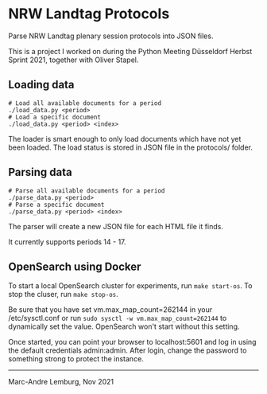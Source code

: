 NRW Landtag Protocols
=====================

Parse NRW Landtag plenary session protocols into JSON files.

This is a project I worked on during the Python Meeting Düsseldorf Herbst
Sprint 2021, together with Oliver Stapel.

Loading data
------------

```
# Load all available documents for a period
./load_data.py <period>
# Load a specific document
./load_data.py <period> <index>
```

The loader is smart enough to only load documents which have not yet
been loaded. The load status is stored in JSON file in the protocols/
folder.

Parsing data
------------

```
# Parse all available documents for a period
./parse_data.py <period>
# Parse a specific document
./parse_data.py <period> <index>
```

The parser will create a new JSON file for each HTML file it finds.

It currently supports periods 14 - 17.

OpenSearch using Docker
-----------------------

To start a local OpenSearch cluster for experiments, run
`make start-os`. To stop the cluser, run `make stop-os`.

Be sure that you have set vm.max_map_count=262144 in your /etc/sysctl.conf
or run `sudo sysctl -w vm.max_map_count=262144` to dynamically set the
value. OpenSearch won't start without this setting.

Once started, you can point your browser to localhost:5601 and log in
using the default credentials admin:admin. After login, change the password
to something strong to protect the instance.

---
Marc-Andre Lemburg, Nov 2021
